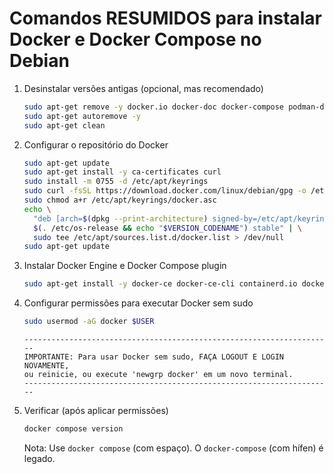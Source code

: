# Comandos RESUMIDOS para instalar Docker e Docker Compose no Debian

1.  Desinstalar versões antigas (opcional, mas recomendado)

    ```bash
    sudo apt-get remove -y docker.io docker-doc docker-compose podman-docker containerd runc
    sudo apt-get autoremove -y
    sudo apt-get clean
    ```
2.  Configurar o repositório do Docker

    ```bash
    sudo apt-get update
    sudo apt-get install -y ca-certificates curl
    sudo install -m 0755 -d /etc/apt/keyrings
    sudo curl -fsSL https://download.docker.com/linux/debian/gpg -o /etc/apt/keyrings/docker.asc
    sudo chmod a+r /etc/apt/keyrings/docker.asc
    echo \
      "deb [arch=$(dpkg --print-architecture) signed-by=/etc/apt/keyrings/docker.asc] https://download.docker.com/linux/debian \
      $(. /etc/os-release && echo "$VERSION_CODENAME") stable" | \
      sudo tee /etc/apt/sources.list.d/docker.list > /dev/null
    sudo apt-get update
    ```
3.  Instalar Docker Engine e Docker Compose plugin

    ```bash
    sudo apt-get install -y docker-ce docker-ce-cli containerd.io docker-buildx-plugin docker-compose-plugin
    ```
4.  Configurar permissões para executar Docker sem sudo

    ```bash
    sudo usermod -aG docker $USER
    ```

    ```
    ---------------------------------------------------------------------
    IMPORTANTE: Para usar Docker sem sudo, FAÇA LOGOUT E LOGIN NOVAMENTE,
    ou reinicie, ou execute 'newgrp docker' em um novo terminal.
    ---------------------------------------------------------------------
    ```
5.  Verificar (após aplicar permissões)

    ```bash
    docker compose version
    ```

    Nota: Use `docker compose` (com espaço). O `docker-compose` (com hífen) é legado.
